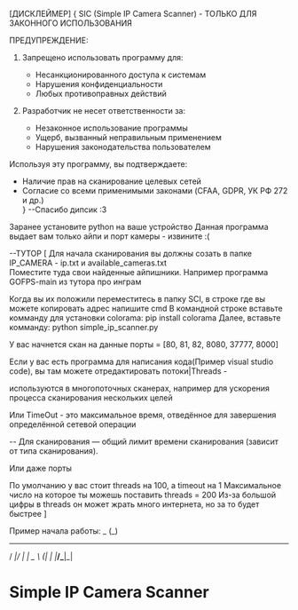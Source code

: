 
[ДИСКЛЕЙМЕР]
{
SIC (Simple IP Camera Scanner) - ТОЛЬКО ДЛЯ ЗАКОННОГО ИСПОЛЬЗОВАНИЯ

ПРЕДУПРЕЖДЕНИЕ:
1. Запрещено использовать программу для:
   - Несанкционированного доступа к системам
   - Нарушения конфиденциальности
   - Любых противоправных действий

2. Разработчик не несет ответственности за:
   - Незаконное использование программы
   - Ущерб, вызванный неправильным применением
   - Нарушения законодательства пользователем

Используя эту программу, вы подтверждаете:
- Наличие прав на сканирование целевых сетей
- Согласие со всеми применимыми законами (CFAA, GDPR, УК РФ 272 и др.)	
} --Спасибо дипсик :3


Заранее установите python на ваше устройство
Данная программа выдает вам только айпи и порт камеры - извините :(

--ТУТОР
[
Для начала сканирования вы должны созать в папке IP_CAMERA - ip.txt и available_cameras.txt  
Поместите туда свои найденные айпишники. Например программа GOFPS-main из тутора про инграм

Когда вы их положили переместитесь в папку SCI, в строке где вы можете копировать адрес напишите cmd
В командной строке вставьте комманду для установки colorama: pip install colorama
Далее, вставьте комманду: python simple_ip_scanner.py

У вас начнется скан на данные порты = [80, 81, 82, 8080, 37777, 8000]

Если у вас есть программа для написания кода(Пример visual studio code), вы там можете отредактировать потоки|Threads -  

используются в многопоточных сканерах, например для ускорения процесса сканирования нескольких целей

Или TimeOut - это максимальное время, отведённое для завершения определённой сетевой операции

-- Для сканирования — общий лимит времени сканирования (зависит от типа сканирования).

Или даже порты

По умолчанию у вас стоит threads на 100, а timeout на 1
Максимальное число на которое ты можешь поставить threads = 200
Из-за большой цифры в threads он может жрать много интернета, но за то будет быстрее
]


Пример начала работы:
           _ 
          (_)
  ___  ___ _ 
 / __|/ __| |
 \__ \ (__| |
 |___/\___|_|
             

Simple IP Camera Scanner
========================================
